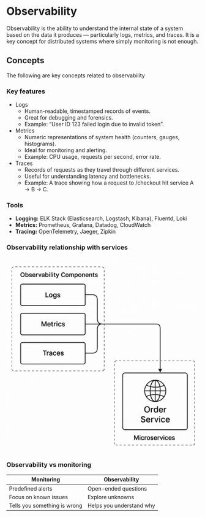 # Observability

Observability is the ability to understand the internal state of a system based on the data it produces — particularly logs, metrics, and traces. It is a key concept for distributed systems where simply monitoring is not enough.

## Concepts

The following are key concepts related to observability

### Key features

* Logs
    * Human-readable, timestamped records of events.
    * Great for debugging and forensics.
    * Example: “User ID 123 failed login due to invalid token”.
* Metrics
    * Numeric representations of system health (counters, gauges, histograms).
    * Ideal for monitoring and alerting.
    * Example: CPU usage, requests per second, error rate.
* Traces
    * Records of requests as they travel through different services.
    * Useful for understanding latency and bottlenecks.
    * Example: A trace showing how a request to /checkout hit service A → B → C.

### Tools

* **Logging:** ELK Stack (Elasticsearch, Logstash, Kibana), Fluentd, Loki
* **Metrics:** Prometheus, Grafana, Datadog, CloudWatch
* **Tracing:** OpenTelemetry, Jaeger, Zipkin

### Observability relationship with services

![Observability and services](../assets/image/observability.png)

### Observability vs monitoring

| Monitoring | Observability |
| --- | --- |
| Predefined alerts | Open-ended questions |
| Focus on known issues | Explore unknowns |
| Tells you something is wrong | Helps you understand why |
